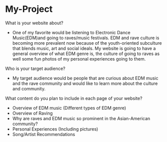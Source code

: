# My-Project

What is your website about?
- One of my favorite would be listening to Electronic Dance Music(EDM)and going to raves/music festivals. EDM and rave culture is becoming more prevalent now because of the youth-oriented subculture that blends music, art and social ideals. My website is going to have a general overview of what EDM genre is, the culture of going to raves as well some fun photos of my personal experiences going to them. 

Who is your target audience?
- My target audience would be people that are curious about EDM music and the rave community and would like to learn more about the culture and community. 

What content do you plan to include in each page of your website?
- Overview of EDM music (Different types of EDM genre)
- Overview of Raving
- Why are raves and EDM music so prominent in the Asian-American community?
- Personal Experiences (Including pictures)
- Song/Artist Recommendations 

